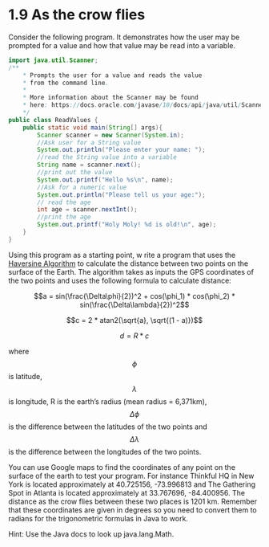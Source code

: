 # 1.9 As the crow flies

Consider the following program. It demonstrates how the user may be prompted for a value and how that value may be read into a variable.

  
```java
import java.util.Scanner;
/**
    * Prompts the user for a value and reads the value
    * from the command line.
    * 
    * More information about the Scanner may be found
    * here: https://docs.oracle.com/javase/10/docs/api/java/util/Scanner.html
    */
public class ReadValues {
    public static void main(String[] args){
        Scanner scanner = new Scanner(System.in);
        //Ask user for a String value
        System.out.println("Please enter your name: ");
        //read the String value into a variable
        String name = scanner.next();
        //print out the value
        System.out.printf("Hello %s\n", name);
        //Ask for a numeric value
        System.out.println("Please tell us your age:");
        // read the age
        int age = scanner.nextInt();
        //print the age
        System.out.printf("Holy Moly! %d is old!\n", age);
    }
}
```

Using this program as a starting point, w
rite a program that uses the [Haversine Algorithm](https://www.movable-type.co.uk/scripts/latlong.html) to calculate the distance between two points on the surface of the Earth. The algorithm takes as inputs the GPS coordinates of the two points and uses the following formula to calculate distance:

$$a = sin(\frac{\Delta\phi}{2})^2 + cos(\phi_1) * cos(\phi_2) * sin(\frac{\Delta\lambda}{2})^2$$  

$$c = 2 * atan2(\sqrt{a}, \sqrt{(1 - a)})$$

$$d = R * c$$

where $$\phi$$ is latitude, $$\lambda$$ is longitude, R is the earth’s radius (mean radius = 6,371km), $$\Delta\phi$$ is the difference between the latitudes of the two points and $$\Delta\lambda$$ is the difference between the  longitudes of the two points.

You can use Google maps to find the coordinates of any point on the surface of the earth to test your program. For instance Thinkful HQ in New York is located approximately at 40.725156, -73.996813  and The Gathering Spot in Atlanta is located approximately at 33.767696, -84.400956. The distance as the crow flies between these two places is 1201 km. Remember that these coordinates are given in degrees so you need to convert them to radians for the trigonometric formulas in Java to work.

Hint: Use the Java docs to look up java.lang.Math.
